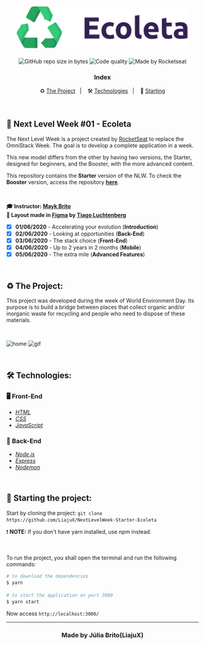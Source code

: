 <h1 align="center">
  <img src="https://github.com/LiajuX/NextLevelWeek-Booster-Ecoleta/blob/master/frontend/src/assets/logo.svg" alt="Ecoleta" width="450px">
</h1>

<p align="center">
  <img alt="GitHub repo size in bytes" src="https://img.shields.io/github/repo-size/LiajuX/NextLevelWeek-Starter-Ecoleta?color=green">
  
  <img alt="Code quality" src="https://api.codacy.com/project/badge/Grade/722ecf5da4644001995eba58bb45bfe9">
  
  <img alt="Made by Rocketseat" src="https://img.shields.io/github/license/Liajux/NextLevelWeek-Starter-Ecoleta">
</p>

<h3 align="center">
  Index
</h3>

<p align="center">
  ♻️ <a href="#%EF%B8%8F-the-project">The Project</a>&nbsp;&nbsp;&nbsp;|&nbsp;&nbsp;&nbsp;
  🛠 <a href="#-technologies">Technologies</a>&nbsp;&nbsp;&nbsp;|&nbsp;&nbsp;&nbsp;
  🏁 <a href="#-starting-the-project">Starting</a>
</p>

<br>

## 🚀 Next Level Week #01 - Ecoleta  
The Next Level Week is a project created by [RocketSeat](https://rocketseat.com.br/) to replace the OmniStack Week. The goal is to develop a complete application in a week.

This new model differs from the other by having two versions, the Starter, designed for beginners, and the Booster, with the more advanced content.

This repository contains the **Starter** version of the NLW. To check the **Booster** version, access the repository **<a href="https://github.com/LiajuX/NextLevelWeek-Booster-Ecoleta">here</a>**.

<br>

**🎓  Instructor: [Mayk Brito](https://www.linkedin.com/in/maykbrito/)**<br>
**🎨  Layout made in [Figma](https://www.figma.com/) by [Tiago Luchtenberg](https://www.linkedin.com/in/tiago-luchtenberg-0b9a3b97/)**<br>

- [X] **01/06/2020** - Accelerating your evolution (**Introduction**)
- [X] **02/06/2020** - Looking at opportunities (**Back-End**)
- [X] **03/06/2020** - The stack choice (**Front-End**)
- [X] **04/06/2020** - Up to 2 years in 2 months (**Mobile**)
- [X] **05/06/2020** - The extra mile (**Advanced Features**)

<br> 

## ♻️ The Project:

This project was developed during the week of World Environment Day. Its purpose is to build a bridge between places that collect organic and/or inorganic waste for recycling and people who need to dispose of these materials. 

<br>

![home](https://user-images.githubusercontent.com/53796370/104264754-f9d9d000-546a-11eb-9452-2901f0c4cb68.png)
![gif](https://user-images.githubusercontent.com/53796370/104266229-f136c900-546d-11eb-95bd-1d04452c42a0.gif)

<br>

## 🛠 Technologies:

### 🖥 Front-End
- *[HTML](https://developer.mozilla.org/en-US/docs/Web/HTML)*
- *[CSS](https://developer.mozilla.org/en-US/docs/Web/CSS)*
- *[JavaScript](https://developer.mozilla.org/en-US/docs/Web/JavaScript)*

### 🤖 Back-End
- *[Node.js](https://nodejs.org/en/)*
- *[Express](https://expressjs.com/)*
- *[Nodemon](https://nodemon.io/)*

<br>

## 🏁 Starting the project:

Start by cloning the project: `git clone https://github.com/LiajuX/NextLevelWeek-Starter-Ecoleta`

❗ **NOTE:** If you don't have yarn installed, use npm instead.

<br>

To run the project, you shall open the terminal and run the following commands:

````zsh
# to download the dependencies
$ yarn

# to start the application on port 3000
$ yarn start
````

Now access `http://localhost:3000/`

---

<h3 align="center" >
  Made by Júlia Brito(LiajuX)
</h3>
